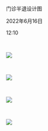 门诊半退设计图

2022年6月16日

12:10

 

![](057_门诊半退设计图_000.png)

 

![](057_门诊半退设计图_001.png)

 

![](057_门诊半退设计图_002.png)

 

![](057_门诊半退设计图_003.png)

 
